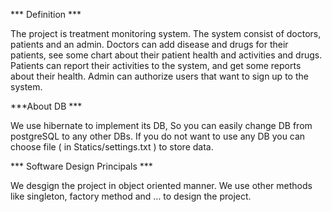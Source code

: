 *** Definition ***

The project is treatment monitoring system. The system consist of doctors, patients and an admin. 
Doctors can add disease and drugs for their patients, see some chart about their patient health and activities and drugs. 
Patients can report their activities to the system, and get some reports about their health.
Admin can authorize users that want to sign up to the system. 

***About DB ***

We use hibernate to implement its DB, So you can easily change DB from postgreSQL to any other DBs. 
If you do not want to use any DB you can choose file ( in Statics/settings.txt ) to store data. 

*** Software Design Principals ***

We desgign the project in  object oriented manner. We use other methods like singleton, factory method and … to design the project. 



